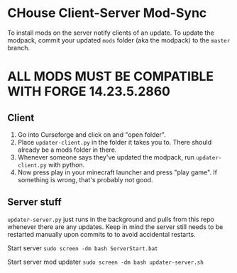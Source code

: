# CHouse Client-Server Mod-Sync


To install mods on the server notify clients of an update. To update the modpack, commit your updated `mods` folder (aka the modpack) to the `master` branch. 

# ALL MODS MUST BE COMPATIBLE WITH FORGE 14.23.5.2860

## Client
1. Go into Curseforge and click on and "open folder".
2. Place `updater-client.py` in the folder it takes you to. There should already be a mods folder in there.
3. Whenever someone says they've updated the modpack, run `updater-client.py` with python.
4. Now press play in your minecraft launcher and press "play game". If something is wrong, that's probably not good. 


## Server stuff

`updater-server.py` just runs in the background and pulls from this repo whenever there are any updates. 
Keep in mind the server still needs to be restarted manually upon commits to to avoid accidental restarts. 

Start server
`sudo screen -dm bash ServerStart.bat`

Start server mod updater
`sudo screen -dm bash updater-server.sh`

